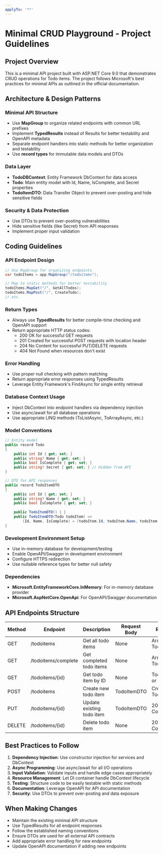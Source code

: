 ```yaml
---
applyTo: '**'
---
```


# Minimal CRUD Playground - Project Guidelines

## Project Overview
This is a minimal API project built with ASP.NET Core 9.0 that demonstrates CRUD operations for Todo items. The project follows Microsoft's best practices for minimal APIs as outlined in the official documentation.

## Architecture & Design Patterns

### Minimal API Structure
- Use **MapGroup** to organize related endpoints with common URL prefixes
- Implement **TypedResults** instead of Results for better testability and OpenAPI metadata
- Separate endpoint handlers into static methods for better organization and testability
- Use **record types** for immutable data models and DTOs

### Data Layer
- **TodoDBContext**: Entity Framework DbContext for data access
- **Todo**: Main entity model with Id, Name, IsComplete, and Secret properties
- **TodoItemDTO**: Data Transfer Object to prevent over-posting and hide sensitive fields

### Security & Data Protection
- Use DTOs to prevent over-posting vulnerabilities
- Hide sensitive fields (like Secret) from API responses
- Implement proper input validation

## Coding Guidelines

### API Endpoint Design
```csharp
// Use MapGroup for organizing endpoints
var todoItems = app.MapGroup("/todoitems");

// Map to static methods for better testability
todoItems.MapGet("/", GetAllTodos);
todoItems.MapPost("/", CreateTodo);
// etc.
```

### Return Types
- Always use **TypedResults** for better compile-time checking and OpenAPI support
- Return appropriate HTTP status codes:
  - 200 OK for successful GET requests
  - 201 Created for successful POST requests with location header
  - 204 No Content for successful PUT/DELETE requests
  - 404 Not Found when resources don't exist

### Error Handling
- Use proper null checking with pattern matching
- Return appropriate error responses using TypedResults
- Leverage Entity Framework's FindAsync for single entity retrieval

### Database Context Usage
- Inject DbContext into endpoint handlers via dependency injection
- Use async/await for all database operations
- Use appropriate LINQ methods (ToListAsync, ToArrayAsync, etc.)

### Model Conventions
```csharp
// Entity model
public record Todo
{
    public int Id { get; set; }
    public string? Name { get; set; }
    public bool IsComplete { get; set; }
    public string? Secret { get; set; } // Hidden from API
}

// DTO for API responses
public record TodoItemDTO
{
    public int Id { get; set; }
    public string? Name { get; set; }
    public bool IsComplete { get; set; }
    
    public TodoItemDTO() { }
    public TodoItemDTO(Todo todoItem) =>
        (Id, Name, IsComplete) = (todoItem.Id, todoItem.Name, todoItem.IsComplete);
}
```

### Development Environment Setup
- Use in-memory database for development/testing
- Enable OpenAPI/Swagger in development environment
- Configure HTTPS redirection
- Use nullable reference types for better null safety

### Dependencies
- **Microsoft.EntityFrameworkCore.InMemory**: For in-memory database provider
- **Microsoft.AspNetCore.OpenApi**: For OpenAPI/Swagger documentation

## API Endpoints Structure
| Method | Endpoint | Description | Request Body | Response |
|--------|----------|-------------|--------------|----------|
| GET | /todoitems | Get all todo items | None | Array of TodoItemDTO |
| GET | /todoitems/complete | Get completed todo items | None | Array of TodoItemDTO |
| GET | /todoitems/{id} | Get todo item by ID | None | TodoItemDTO or 404 |
| POST | /todoitems | Create new todo item | TodoItemDTO | Created TodoItemDTO |
| PUT | /todoitems/{id} | Update existing todo item | TodoItemDTO | 204 No Content |
| DELETE | /todoitems/{id} | Delete todo item | None | 204 No Content |

## Best Practices to Follow

1. **Dependency Injection**: Use constructor injection for services and DbContext
2. **Async Programming**: Use async/await for all I/O operations
3. **Input Validation**: Validate inputs and handle edge cases appropriately
4. **Resource Management**: Let DI container handle DbContext lifecycle
5. **Testing**: Structure code to be easily testable with static methods
6. **Documentation**: Leverage OpenAPI for API documentation
7. **Security**: Use DTOs to prevent over-posting and data exposure

## When Making Changes
- Maintain the existing minimal API structure
- Use TypedResults for all endpoint responses  
- Follow the established naming conventions
- Ensure DTOs are used for all external API contracts
- Add appropriate error handling for new endpoints
- Update OpenAPI documentation if adding new endpoints